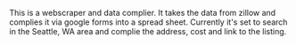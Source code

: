 This is a webscraper and data complier.  It takes the data from zillow and complies it via google forms into a spread sheet.  Currently it's set to search in the Seattle, WA area and complie the address, cost and link to the listing.
